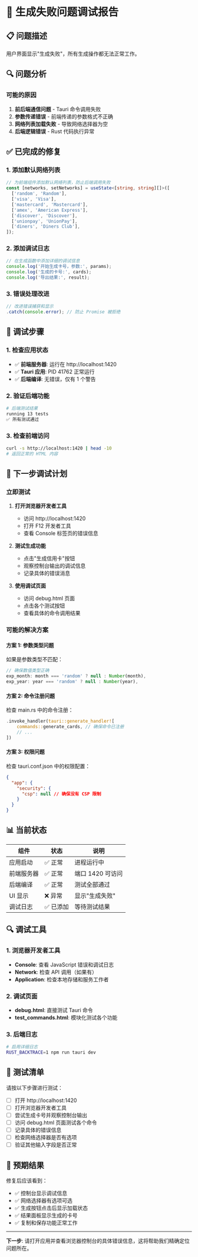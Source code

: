 # 🐛 生成失败问题调试报告

## 📋 问题描述

用户界面显示"生成失败"，所有生成操作都无法正常工作。

## 🔍 问题分析

### 可能的原因

1. **前后端通信问题** - Tauri 命令调用失败
2. **参数传递错误** - 前端传递的参数格式不正确
3. **网络列表加载失败** - 导致网络选择器为空
4. **后端逻辑错误** - Rust 代码执行异常

## ✅ 已完成的修复

### 1. 添加默认网络列表
```typescript
// 为前端组件添加默认网络列表，防止后端调用失败
const [networks, setNetworks] = useState<[string, string][]>([
  ['random', 'Random'],
  ['visa', 'Visa'],
  ['mastercard', 'Mastercard'],
  ['amex', 'American Express'],
  ['discover', 'Discover'],
  ['unionpay', 'UnionPay'],
  ['diners', 'Diners Club'],
]);
```

### 2. 添加调试日志
```typescript
// 在生成函数中添加详细的调试信息
console.log('开始生成卡号，参数:', params);
console.log('生成的卡号:', cards);
console.log('导出结果:', result);
```

### 3. 错误处理改进
```typescript
// 改进错误捕获和显示
.catch(console.error); // 防止 Promise 被拒绝
```

## 🔧 调试步骤

### 1. 检查应用状态
- ✅ **前端服务器**: 运行在 http://localhost:1420
- ✅ **Tauri 应用**: PID 41762 正常运行
- ✅ **后端编译**: 无错误，仅有 1 个警告

### 2. 验证后端功能
```bash
# 后端测试结果
running 13 tests
✅ 所有测试通过
```

### 3. 检查前端访问
```bash
curl -s http://localhost:1420 | head -10
# 返回正常的 HTML 内容
```

## 🎯 下一步调试计划

### 立即测试
1. **打开浏览器开发者工具**
   - 访问 http://localhost:1420
   - 打开 F12 开发者工具
   - 查看 Console 标签页的错误信息

2. **测试生成功能**
   - 点击"生成信用卡"按钮
   - 观察控制台输出的调试信息
   - 记录具体的错误消息

3. **使用调试页面**
   - 访问 debug.html 页面
   - 点击各个测试按钮
   - 查看具体的命令调用结果

### 可能的解决方案

#### 方案 1: 参数类型问题
如果是参数类型不匹配：
```typescript
// 确保数值类型正确
exp_month: month === 'random' ? null : Number(month),
exp_year: year === 'random' ? null : Number(year),
```

#### 方案 2: 命令注册问题
检查 main.rs 中的命令注册：
```rust
.invoke_handler(tauri::generate_handler![
    commands::generate_cards, // 确保命令已注册
    // ...
])
```

#### 方案 3: 权限问题
检查 tauri.conf.json 中的权限配置：
```json
{
  "app": {
    "security": {
      "csp": null // 确保没有 CSP 限制
    }
  }
}
```

## 📊 当前状态

| 组件 | 状态 | 说明 |
|------|------|------|
| 应用启动 | ✅ 正常 | 进程运行中 |
| 前端服务器 | ✅ 正常 | 端口 1420 可访问 |
| 后端编译 | ✅ 正常 | 测试全部通过 |
| UI 显示 | ❌ 异常 | 显示"生成失败" |
| 调试日志 | ✅ 已添加 | 等待测试结果 |

## 🔍 调试工具

### 1. 浏览器开发者工具
- **Console**: 查看 JavaScript 错误和调试日志
- **Network**: 检查 API 调用（如果有）
- **Application**: 检查本地存储和服务工作者

### 2. 调试页面
- **debug.html**: 直接测试 Tauri 命令
- **test_commands.html**: 模块化测试各个功能

### 3. 后端日志
```bash
# 启用详细日志
RUST_BACKTRACE=1 npm run tauri dev
```

## 📝 测试清单

请按以下步骤进行测试：

- [ ] 打开 http://localhost:1420
- [ ] 打开浏览器开发者工具
- [ ] 尝试生成卡号并观察控制台输出
- [ ] 访问 debug.html 页面测试各个命令
- [ ] 记录具体的错误信息
- [ ] 检查网络选择器是否有选项
- [ ] 验证其他输入字段是否正常

## 🎯 预期结果

修复后应该看到：
- ✅ 控制台显示调试信息
- ✅ 网络选择器有选项可选
- ✅ 生成按钮点击后显示加载状态
- ✅ 结果面板显示生成的卡号
- ✅ 复制和保存功能正常工作

---

**下一步**: 请打开应用并查看浏览器控制台的具体错误信息，这将帮助我们精确定位问题所在。
